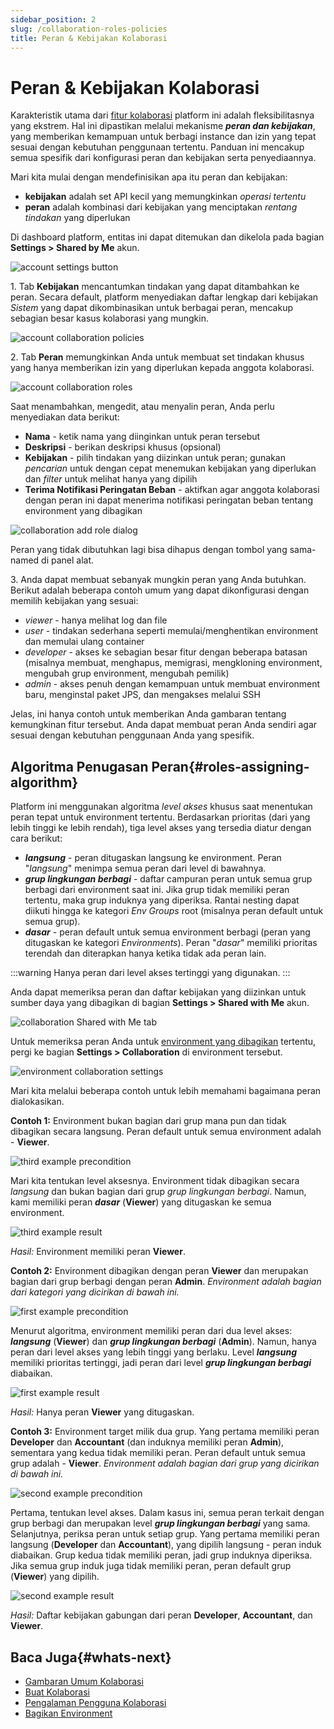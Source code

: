 ```yaml
---
sidebar_position: 2
slug: /collaboration-roles-policies
title: Peran & Kebijakan Kolaborasi
---
```


# Peran & Kebijakan Kolaborasi

Karakteristik utama dari [fitur kolaborasi](https://docs.dewacloud.com/docs/account-collaboration/) platform ini adalah fleksibilitasnya yang ekstrem. Hal ini dipastikan melalui mekanisme _**peran dan kebijakan**_, yang memberikan kemampuan untuk berbagi instance dan izin yang tepat sesuai dengan kebutuhan penggunaan tertentu. Panduan ini mencakup semua spesifik dari konfigurasi peran dan kebijakan serta penyediaannya.

Mari kita mulai dengan mendefinisikan apa itu peran dan kebijakan:

* **kebijakan** adalah set API kecil yang memungkinkan _operasi tertentu_
* **peran** adalah kombinasi dari kebijakan yang menciptakan _rentang tindakan_ yang diperlukan

Di dashboard platform, entitas ini dapat ditemukan dan dikelola pada bagian **Settings > Shared by Me** akun.

<img src="https://assets.dewacloud.com/dewacloud-docs/account-&-pricing/accounts-collaboration/collaboration-roles-&-policies/01-account-settings-button.png" alt="account settings button" max-width="100%"/>

1\. Tab **Kebijakan** mencantumkan tindakan yang dapat ditambahkan ke peran. Secara default, platform menyediakan daftar lengkap dari kebijakan _Sistem_ yang dapat dikombinasikan untuk berbagai peran, mencakup sebagian besar kasus kolaborasi yang mungkin.

<img src="https://assets.dewacloud.com/dewacloud-docs/account-&-pricing/accounts-collaboration/collaboration-roles-&-policies/02-account-collaboration-policies.png" alt="account collaboration policies" max-width="100%"/>

2\. Tab **Peran** memungkinkan Anda untuk membuat set tindakan khusus yang hanya memberikan izin yang diperlukan kepada anggota kolaborasi.

<img src="https://assets.dewacloud.com/dewacloud-docs/account-&-pricing/accounts-collaboration/collaboration-roles-&-policies/03-account-collaboration-roles.png" alt="account collaboration roles" max-width="100%"/>

Saat menambahkan, mengedit, atau menyalin peran, Anda perlu menyediakan data berikut:

* **Nama** \- ketik nama yang diinginkan untuk peran tersebut
* **Deskripsi** \- berikan deskripsi khusus (opsional)
* **Kebijakan** \- pilih tindakan yang diizinkan untuk peran; gunakan _pencarian_ untuk dengan cepat menemukan kebijakan yang diperlukan dan _filter_ untuk melihat hanya yang dipilih
* **Terima Notifikasi Peringatan Beban** \- aktifkan agar anggota kolaborasi dengan peran ini dapat menerima notifikasi peringatan beban tentang environment yang dibagikan

<img src="https://assets.dewacloud.com/dewacloud-docs/account-&-pricing/accounts-collaboration/collaboration-roles-&-policies/04-collaboration-add-role-dialog.png" alt="collaboration add role dialog" max-width="100%"/>

Peran yang tidak dibutuhkan lagi bisa dihapus dengan tombol yang sama-named di panel alat.

3\. Anda dapat membuat sebanyak mungkin peran yang Anda butuhkan. Berikut adalah beberapa contoh umum yang dapat dikonfigurasi dengan memilih kebijakan yang sesuai:

* _viewer_ \- hanya melihat log dan file
* _user_ \- tindakan sederhana seperti memulai/menghentikan environment dan memulai ulang container
* _developer_ \- akses ke sebagian besar fitur dengan beberapa batasan (misalnya membuat, menghapus, memigrasi, mengkloning environment, mengubah grup environment, mengubah pemilik)
* _admin_ \- akses penuh dengan kemampuan untuk membuat environment baru, menginstal paket JPS, dan mengakses melalui SSH

Jelas, ini hanya contoh untuk memberikan Anda gambaran tentang kemungkinan fitur tersebut. Anda dapat membuat peran Anda sendiri agar sesuai dengan kebutuhan penggunaan Anda yang spesifik.

## Algoritma Penugasan Peran{#roles-assigning-algorithm}

Platform ini menggunakan algoritma _level akses_ khusus saat menentukan peran tepat untuk environment tertentu. Berdasarkan prioritas (dari yang lebih tinggi ke lebih rendah), tiga level akses yang tersedia diatur dengan cara berikut:

* _**langsung**_ \- peran ditugaskan langsung ke environment. Peran "_langsung_" menimpa semua peran dari level di bawahnya.
* _**grup lingkungan berbagi**_ \- daftar campuran peran untuk semua grup berbagi dari environment saat ini. Jika grup tidak memiliki peran tertentu, maka grup induknya yang diperiksa. Rantai nesting dapat diikuti hingga ke kategori _Env Groups_ root (misalnya peran default untuk semua grup).
* _**dasar**_ \- peran default untuk semua environment berbagi (peran yang ditugaskan ke kategori _Environments_). Peran "_dasar_" memiliki prioritas terendah dan diterapkan hanya ketika tidak ada peran lain.

:::warning
Hanya peran dari level akses tertinggi yang digunakan.
:::

Anda dapat memeriksa peran dan daftar kebijakan yang diizinkan untuk sumber daya yang dibagikan di bagian **Settings > Shared with Me** akun.

<img src="https://assets.dewacloud.com/dewacloud-docs/account-&-pricing/accounts-collaboration/collaboration-roles-&-policies/05-collaboration-shared-with-me-tab.png" alt="collaboration Shared with Me tab" max-width="100%"/>

Untuk memeriksa peran Anda untuk [environment yang dibagikan](https://docs.dewacloud.com/docs/share-environment/) tertentu, pergi ke bagian **Settings > Collaboration** di environment tersebut.

<img src="https://assets.dewacloud.com/dewacloud-docs/account-&-pricing/accounts-collaboration/collaboration-roles-&-policies/06-environment-collaboration-settings.png" alt="environment collaboration settings" max-width="100%"/>

Mari kita melalui beberapa contoh untuk lebih memahami bagaimana peran dialokasikan.

__Contoh 1:__ Environment bukan bagian dari grup mana pun dan tidak dibagikan secara langsung. Peran default untuk semua environment adalah - **Viewer**.

<img src="https://assets.dewacloud.com/dewacloud-docs/account-&-pricing/accounts-collaboration/collaboration-roles-&-policies/07-third-example-precondition.png" alt="third example precondition" max-width="100%"/>

Mari kita tentukan level aksesnya. Environment tidak dibagikan secara _langsung_ dan bukan bagian dari grup _grup lingkungan berbagi_. Namun, kami memiliki peran _**dasar**_ (**Viewer**) yang ditugaskan ke semua environment.

<img src="https://assets.dewacloud.com/dewacloud-docs/account-&-pricing/accounts-collaboration/collaboration-roles-&-policies/08-third-example-result.png" alt="third example result" max-width="100%"/>

_Hasil:_ Environment memiliki peran **Viewer**.

__Contoh 2:__ Environment dibagikan dengan peran **Viewer** dan merupakan bagian dari grup berbagi dengan peran **Admin**. _Environment adalah bagian dari kategori yang dicirikan di bawah ini._

<img src="https://assets.dewacloud.com/dewacloud-docs/account-&-pricing/accounts-collaboration/collaboration-roles-&-policies/09-first-example-precondition.png" alt="first example precondition" max-width="100%"/>

Menurut algoritma, environment memiliki peran dari dua level akses: _**langsung**_ (**Viewer**) dan _**grup lingkungan berbagi**_ (**Admin**). Namun, hanya peran dari level akses yang lebih tinggi yang berlaku. Level _**langsung**_ memiliki prioritas tertinggi, jadi peran dari level _**grup lingkungan berbagi**_ diabaikan.

<img src="https://assets.dewacloud.com/dewacloud-docs/account-&-pricing/accounts-collaboration/collaboration-roles-&-policies/10-first-example-result.png" alt="first example result" max-width="100%"/>

_Hasil:_ Hanya peran **Viewer** yang ditugaskan.

__Contoh 3:__ Environment target milik dua grup. Yang pertama memiliki peran **Developer** dan **Accountant** (dan induknya memiliki peran **Admin**), sementara yang kedua tidak memiliki peran. Peran default untuk semua grup adalah - **Viewer**. _Environment adalah bagian dari grup yang dicirikan di bawah ini._

<img src="https://assets.dewacloud.com/dewacloud-docs/account-&-pricing/accounts-collaboration/collaboration-roles-&-policies/11-second-example-precondition.png" alt="second example precondition" max-width="100%"/>

Pertama, tentukan level akses. Dalam kasus ini, semua peran terkait dengan grup berbagi dan merupakan level _**grup lingkungan berbagi**_ yang sama. Selanjutnya, periksa peran untuk setiap grup. Yang pertama memiliki peran langsung (**Developer** dan **Accountant**), yang dipilih langsung - peran induk diabaikan. Grup kedua tidak memiliki peran, jadi grup induknya diperiksa. Jika semua grup induk juga tidak memiliki peran, peran default grup (**Viewer**) yang dipilih.

<img src="https://assets.dewacloud.com/dewacloud-docs/account-&-pricing/accounts-collaboration/collaboration-roles-&-policies/12-second-example-result.png" alt="second example result" max-width="100%"/>

_Hasil:_ Daftar kebijakan gabungan dari peran **Developer**, **Accountant**, dan **Viewer**.

## Baca Juga{#whats-next}

* [Gambaran Umum Kolaborasi](https://docs.dewacloud.com/docs/account-collaboration/)
* [Buat Kolaborasi](https://docs.dewacloud.com/docs/collaboration-create/)
* [Pengalaman Pengguna Kolaborasi](https://docs.dewacloud.com/docs/collaboration-user-experience/)
* [Bagikan Environment](https://docs.dewacloud.com/docs/share-environment/)
